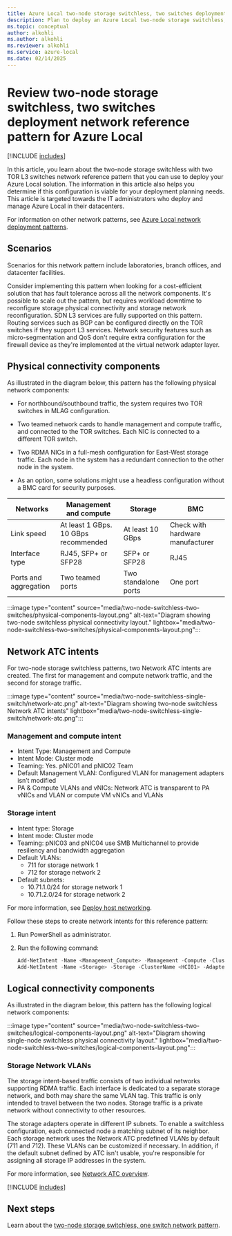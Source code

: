 ```yaml
---
title: Azure Local two-node storage switchless, two switches deployment network reference pattern
description: Plan to deploy an Azure Local two-node storage switchless, two switches network reference pattern.
ms.topic: conceptual
author: alkohli
ms.author: alkohli
ms.reviewer: alkohli
ms.service: azure-local
ms.date: 02/14/2025
---
```


# Review two-node storage switchless, two switches deployment network reference pattern for Azure Local

[!INCLUDE [includes](../includes/hci-applies-to-23h2-22h2.md)]

In this article, you learn about the two-node storage switchless with two TOR L3 switches network reference pattern that you can use to deploy your Azure Local solution. The information in this article also helps you determine if this configuration is viable for your deployment planning needs. This article is targeted towards the IT administrators who deploy and manage Azure Local in their datacenters.

For information on other network patterns, see [Azure Local network deployment patterns](choose-network-pattern.md).

## Scenarios

Scenarios for this network pattern include laboratories, branch offices, and datacenter facilities.

Consider implementing this pattern when looking for a cost-efficient solution that has fault tolerance across all the network components. It's possible to scale out the pattern, but requires workload downtime to reconfigure storage physical connectivity and storage network reconfiguration. SDN L3 services are fully supported on this pattern. Routing services such as BGP can be configured directly on the TOR switches if they support L3 services. Network security features such as micro-segmentation and QoS don't require extra configuration for the firewall device as they're implemented at the virtual network adapter layer.

## Physical connectivity components

As illustrated in the diagram below, this pattern has the following physical network components:

- For northbound/southbound traffic, the system requires two TOR switches in MLAG configuration.

- Two teamed network cards to handle management and compute traffic, and connected to the TOR switches. Each NIC is connected to a different TOR switch.

- Two RDMA NICs in a full-mesh configuration for East-West storage traffic. Each node in the system has a redundant connection to the other node in the system.

- As an option, some solutions might use a headless configuration without a BMC card for security purposes.

|Networks|Management and compute|Storage|BMC|
|--|--|--|--|
|Link speed|At least 1 GBps. 10 GBps recommended|At least 10 GBps|Check with hardware manufacturer|
|Interface type|RJ45, SFP+ or SFP28|SFP+ or SFP28|RJ45|
|Ports and aggregation|Two teamed ports|Two standalone ports|One port|

:::image type="content" source="media/two-node-switchless-two-switches/physical-components-layout.png" alt-text="Diagram showing two-node switchless physical connectivity layout." lightbox="media/two-node-switchless-two-switches/physical-components-layout.png":::

## Network ATC intents

For two-node storage switchless patterns, two Network ATC intents are created. The first for management and compute network traffic, and the second for storage traffic.

:::image type="content" source="media/two-node-switchless-single-switch/network-atc.png" alt-text="Diagram showing two-node switchless Network ATC intents" lightbox="media/two-node-switchless-single-switch/network-atc.png":::

### Management and compute intent

- Intent Type: Management and Compute
- Intent Mode: Cluster mode
- Teaming: Yes. pNIC01 and pNIC02 Team
- Default Management VLAN: Configured VLAN for management adapters isn’t modified
- PA & Compute VLANs and vNICs: Network ATC is transparent to PA vNICs and VLAN or compute VM vNICs and VLANs

### Storage intent

- Intent type: Storage
- Intent mode: Cluster mode
- Teaming: pNIC03 and pNIC04 use SMB Multichannel to provide resiliency and bandwidth aggregation
- Default VLANs:
    - 711 for storage network 1
    - 712 for storage network 2
- Default subnets:
    - 10.71.1.0/24 for storage network 1
    - 10.71.2.0/24 for storage network 2

For more information, see [Deploy host networking](../deploy/network-atc.md).

Follow these steps to create network intents for this reference pattern:

1. Run PowerShell as administrator.
1. Run the following command:

    ```powershell
    Add-NetIntent -Name <Management_Compute> -Management -Compute -ClusterName <HCI01> -AdapterName <pNIC01, pNIC02>
    Add-NetIntent -Name <Storage> -Storage -ClusterName <HCI01> -AdapterName <pNIC03, pNIC04>
    ```

## Logical connectivity components

As illustrated in the diagram below, this pattern has the following logical network components:

:::image type="content" source="media/two-node-switchless-two-switches/logical-components-layout.png" alt-text="Diagram showing single-node switchless physical connectivity layout." lightbox="media/two-node-switchless-two-switches/logical-components-layout.png":::

### Storage Network VLANs

The storage intent-based traffic consists of two individual networks supporting RDMA traffic. Each interface is dedicated to a separate storage network, and both may share the same VLAN tag. This traffic is only intended to travel between the two nodes. Storage traffic is a private network without connectivity to other resources.

The storage adapters operate in different IP subnets. To enable a switchless configuration, each connected node a matching subnet of its neighbor. Each storage network uses the Network ATC predefined VLANs by default (711 and 712). These VLANs can be customized if necessary. In addition, if the default subnet defined by ATC isn't usable, you're responsible for assigning all storage IP addresses in the system.

For more information, see [Network ATC overview](../concepts/network-atc-overview.md).

[!INCLUDE [includes](../includes/hci-patterns-two-node.md)]

## Next steps

Learn about the [two-node storage switchless, one switch network pattern](two-node-switchless-single-switch.md).